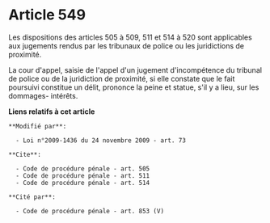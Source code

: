 # Article 549

Les dispositions des articles 505 à 509, 511 et 514 à 520 sont applicables aux jugements rendus par les tribunaux de police
ou les juridictions de proximité. 

La cour d'appel, saisie de l'appel d'un jugement d'incompétence du tribunal de police ou de la juridiction de proximité, si
elle constate que le fait poursuivi constitue un délit, prononce la peine et statue, s'il y a lieu, sur les dommages-
intérêts.

**Liens relatifs à cet article**

	**Modifié par**:

	  - Loi n°2009-1436 du 24 novembre 2009 - art. 73

	**Cite**:

	  - Code de procédure pénale - art. 505
	  - Code de procédure pénale - art. 511
	  - Code de procédure pénale - art. 514

	**Cité par**:

	  - Code de procédure pénale - art. 853 (V)
